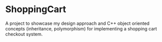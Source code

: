 ShoppingCart
============

A project to showcase my design approach and C++ object oriented concepts (inheritance, polymorphism) for implementing a shopping cart checkout system.
